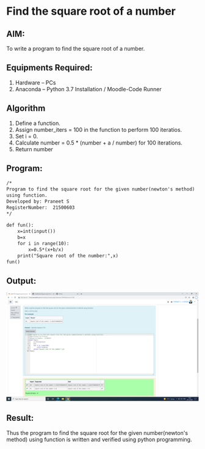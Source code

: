 # Find the square root of a number

## AIM:
To write a program to find the square root of a number.

## Equipments Required:
1. Hardware – PCs
2. Anaconda – Python 3.7 Installation / Moodle-Code Runner

## Algorithm
1. Define a function.
2. Assign number_iters = 100 in the function to perform 100 iteratios.
3. Set i = 0.
4. Calculate  number = 0.5 * (number + a / number) for 100 iterations.
5. Return number

## Program:
```
/*
Program to find the square root for the given number(newton's method) using function.
Developed by: Praneet S
RegisterNumber:  21500603
*/
```
~~~
def fun():
    x=int(input())
    b=x
    for i in range(10):
        x=0.5*(x+b/x)
    print("Square root of the number:",x)
fun()
~~~

## Output:
![gcd of two number](https://github.com/Praneet002/Square-root-of-a-number/blob/main/Screenshot%20(3).png?raw=true)


## Result:
Thus the program to find the square root for the given number(newton's method) using function is written and verified using python programming.

